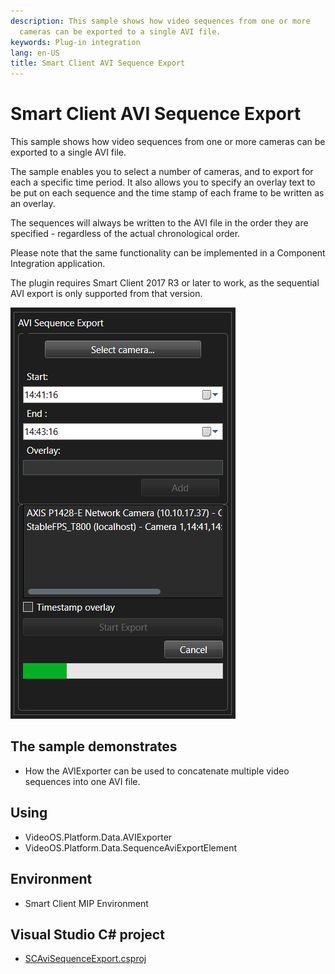 ```yaml
---
description: This sample shows how video sequences from one or more
  cameras can be exported to a single AVI file.
keywords: Plug-in integration
lang: en-US
title: Smart Client AVI Sequence Export
---
```


# Smart Client AVI Sequence Export

This sample shows how video sequences from one or more cameras can be
exported to a single AVI file.

The sample enables you to select a number of cameras, and to export for
each a specific time period. It also allows you to specify an overlay
text to be put on each sequence and the time stamp of each frame to be
written as an overlay.

The sequences will always be written to the AVI file in the order they
are specified - regardless of the actual chronological order.

Please note that the same functionality can be implemented in a
Component Integration application.

The plugin requires Smart Client 2017 R3 or later to work, as the
sequential AVI export is only supported from that version.

![](AviSequenceExport.png)

## The sample demonstrates

-   How the AVIExporter can be used to concatenate multiple video
    sequences into one AVI file.

## Using

-   VideoOS.Platform.Data.AVIExporter
-   VideoOS.Platform.Data.SequenceAviExportElement

## Environment

-   Smart Client MIP Environment

## Visual Studio C\# project

-   [SCAviSequenceExport.csproj](javascript:openLink('..\\\\PluginSamples\\\\SCAviSequenceExport\\\\SCAviSequenceExport.csproj');)
